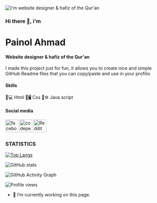 ![I'm website designer & hafiz of the Qur'an](https://encrypted-tbn0.gstatic.com/images?q=tbn:ANd9GcSqFjd-rZPABKDBnwQZpN5EtDUCiNoiYmZYCQ&usqp=CAU)
### Hi there 👋, i'm
# Painol Ahmad
#### Website designer & hafiz of the Qur'an

I made this project just for fun, it allows you to create nice and simple GitHub Readme files that you can copy/paste and use in your profilio

#### Skills
🔹💻 Html
🔹🖥️ Css
🔹⚙️ Java script

#### Social media 
[<img src='https://cdn.jsdelivr.net/npm/simple-icons@3.0.1/icons/facebook.svg' alt='facebook' height='40'>](https://www.facebook.com/Painolahmed)  [<img src='https://cdn.jsdelivr.net/npm/simple-icons@3.0.1/icons/codepen.svg' alt='codepen' height='40'>](https://codepen.io/painolahmad)  [<img src='https://cdn.jsdelivr.net/npm/simple-icons@3.0.1/icons/reddit.svg' alt='Reddit' height='40'>](https://www.reddit.com/user/painolahmad)

### STATISTICS
[![Top Langs](https://github-readme-stats.vercel.app/api/top-langs/?username=PainolAhmad)](https://github.com/anuraghazra/github-readme-stats)

![GitHub stats](https://github-readme-stats.vercel.app/api?username=PainolAhmad&show_icons=true)  

![GitHub Activity Graph](https://activity-graph.herokuapp.com/graph?username=PainolAhmad)  

![Profile views](https://gpvc.arturio.dev/PainolAhmad)  
- 🔭 I’m currently working on this page. 




